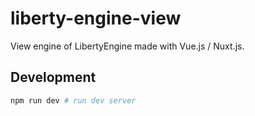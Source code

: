 # liberty-engine-view
View engine of LibertyEngine made with Vue.js / Nuxt.js.

## Development
``` bash
npm run dev # run dev server
```
